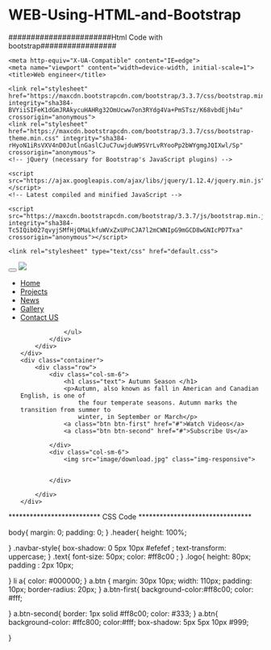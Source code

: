 # WEB-Using-HTML-and-Bootstrap
#######################Html Code with bootstrap#################
<!DOCTYPE html>
<html lang="en">
<head>
    <meta charset="UTF-8">

    <meta http-equiv="X-UA-Compatible" content="IE=edge">
    <meta name="viewport" content="width=device-width, initial-scale=1">
    <title>Web engineer</title>

    <link rel="stylesheet" href="https://maxcdn.bootstrapcdn.com/bootstrap/3.3.7/css/bootstrap.min.css" integrity="sha384-BVYiiSIFeK1dGmJRAkycuHAHRg32OmUcww7on3RYdg4Va+PmSTsz/K68vbdEjh4u" crossorigin="anonymous">
    <link rel="stylesheet" href="https://maxcdn.bootstrapcdn.com/bootstrap/3.3.7/css/bootstrap-theme.min.css" integrity="sha384-rHyoN1iRsVXV4nD0JutlnGaslCJuC7uwjduW9SVrLvRYooPp2bWYgmgJQIXwl/Sp" crossorigin="anonymous">
    <!-- jQuery (necessary for Bootstrap's JavaScript plugins) -->

    <script src="https://ajax.googleapis.com/ajax/libs/jquery/1.12.4/jquery.min.js"></script>
    <!-- Latest compiled and minified JavaScript -->

    <script src="https://maxcdn.bootstrapcdn.com/bootstrap/3.3.7/js/bootstrap.min.js" integrity="sha384-Tc5IQib027qvyjSMfHjOMaLkfuWVxZxUPnCJA7l2mCWNIpG9mGCD8wGNIcPD7Txa" crossorigin="anonymous"></script>

    <link rel="stylesheet" type="text/css" href="default.css">
</head>
<body>
<div class="header">
    <div class="navbar navbar-style">
        <div class="container">
            <div class="navbar-header">
                <button type="button" class="navbar-toggle" data-toggle="collapse"></button>
                <a href=""><img class="logo" src="image/logo.png"></a>
                <ul class="nav navbar-nav navbar-right">
                    <li><a href="">Home</a> </li>
                    <li><a href="">Projects</a> </li>
                    <li><a href="">News</a> </li>
                    <li><a href="">Gallery</a> </li>
                    <li><a href="">Contact US</a> </li>

                </ul>
            </div>
        </div>
    </div>
    <div class="container">
        <div class="row">
            <div class="col-sm-6">
                <h1 class="text"> Autumn Season </h1>
                <p>Autumn, also known as fall in American and Canadian English, is one of
                    the four temperate seasons. Autumn marks the transition from summer to
                    winter, in September or March</p>
                <a class="btn btn-first" href="#">Watch Videos</a>
                <a class="btn btn-second" href="#">Subscribe Us</a>

            </div>
            <div class="col-sm-6">
                <img src="image/download.jpg" class="img-responsive">


            </div>

        </div>
    </div>

</div>

</body>
</html>

************************** CSS Code ********************************

body{
    margin: 0;
    padding: 0;
}
.header{
    height: 100%;

}
.navbar-style{
    box-shadow: 0 5px 10px #efefef ;
    text-transform: uppercase;
}
.text{
    font-size: 50px;
    color: #ff8c00 ;
}
.logo{
    height: 80px;
    padding : 2px 10px;

}
li a{
    color: #000000;
}
a.btn
{
    margin: 30px 10px;
    width: 110px;
    padding: 10px;
    border-radius: 20px;
}
a.btn-first{
    background-color:#ff8c00;
    color: #fff;

}
a.btn-second{
    border: 1px solid #ff8c00;
    color: #333;
}
a.btn{
    background-color: #ffc800;
    color:#fff;
    box-shadow: 5px 5px 10px #999;


}
